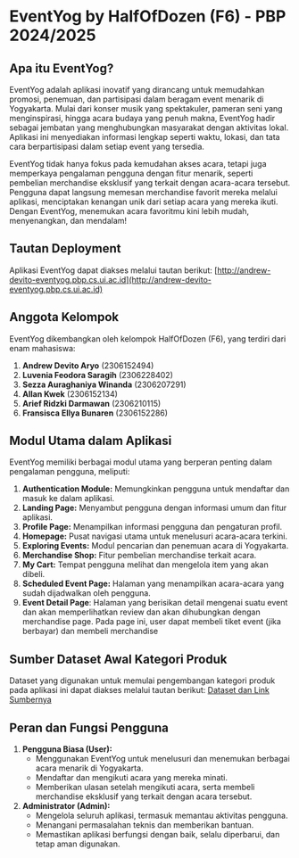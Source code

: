 # EventYog by HalfOfDozen (F6) - PBP 2024/2025

## Apa itu EventYog?
EventYog adalah aplikasi inovatif yang dirancang untuk memudahkan promosi, penemuan, dan partisipasi dalam beragam event menarik di Yogyakarta. Mulai dari konser musik yang spektakuler, pameran seni yang menginspirasi, hingga acara budaya yang penuh makna, EventYog hadir sebagai jembatan yang menghubungkan masyarakat dengan aktivitas lokal. Aplikasi ini menyediakan informasi lengkap seperti waktu, lokasi, dan tata cara berpartisipasi dalam setiap event yang tersedia.

EventYog tidak hanya fokus pada kemudahan akses acara, tetapi juga memperkaya pengalaman pengguna dengan fitur menarik, seperti pembelian merchandise eksklusif yang terkait dengan acara-acara tersebut. Pengguna dapat langsung memesan merchandise favorit mereka melalui aplikasi, menciptakan kenangan unik dari setiap acara yang mereka ikuti. Dengan EventYog, menemukan acara favoritmu kini lebih mudah, menyenangkan, dan mendalam!

## Tautan Deployment
Aplikasi EventYog dapat diakses melalui tautan berikut: [http://andrew-devito-eventyog.pbp.cs.ui.ac.id](http://andrew-devito-eventyog.pbp.cs.ui.ac.id)

## Anggota Kelompok
EventYog dikembangkan oleh kelompok HalfOfDozen (F6), yang terdiri dari enam mahasiswa:

1. **Andrew Devito Aryo** (2306152494)
2. **Luvenia Feodora Saragih** (2306228402)
3. **Sezza Auraghaniya Winanda** (2306207291)
4. **Allan Kwek** (2306152134)
5. **Arief Ridzki Darmawan** (2306210115)
6. **Fransisca Ellya Bunaren** (2306152286)

## Modul Utama dalam Aplikasi
EventYog memiliki berbagai modul utama yang berperan penting dalam pengalaman pengguna, meliputi:
1. **Authentication Module:** Memungkinkan pengguna untuk mendaftar dan masuk ke dalam aplikasi.
2. **Landing Page:** Menyambut pengguna dengan informasi umum dan fitur aplikasi.
3. **Profile Page:** Menampilkan informasi pengguna dan pengaturan profil.
4. **Homepage:** Pusat navigasi utama untuk menelusuri acara-acara terkini.
5. **Exploring Events:** Modul pencarian dan penemuan acara di Yogyakarta.
6. **Merchandise Shop:** Fitur pembelian merchandise terkait acara.
7. **My Cart:** Tempat pengguna melihat dan mengelola item yang akan dibeli.
8. **Scheduled Event Page:** Halaman yang menampilkan acara-acara yang sudah dijadwalkan oleh pengguna.
9. **Event Detail Page**: Halaman yang berisikan detail mengenai suatu event dan akan memperlihatkan review dan akan dihubungkan dengan merchandise page. Pada page ini, user dapat membeli tiket event (jika berbayar) dan membeli merchandise

## Sumber Dataset Awal Kategori Produk
Dataset yang digunakan untuk memulai pengembangan kategori produk pada aplikasi ini dapat diakses melalui tautan berikut: [Dataset dan Link Sumbernya](https://docs.google.com/spreadsheets/d/1iP8eY44oMNFkbkmIzFSCkeFv99xC77yMKTMeYp2hoFs/edit?usp=sharing)

## Peran dan Fungsi Pengguna
1. **Pengguna Biasa (User):**
   - Menggunakan EventYog untuk menelusuri dan menemukan berbagai acara menarik di Yogyakarta.
   - Mendaftar dan mengikuti acara yang mereka minati.
   - Memberikan ulasan setelah mengikuti acara, serta membeli merchandise eksklusif yang terkait dengan acara tersebut.
2. **Administrator (Admin):**
   - Mengelola seluruh aplikasi, termasuk memantau aktivitas pengguna.
   - Menangani permasalahan teknis dan memberikan bantuan.
   - Memastikan aplikasi berfungsi dengan baik, selalu diperbarui, dan tetap aman digunakan.
